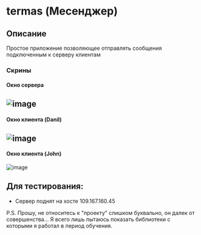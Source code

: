 # termas (Месенджер)

## Описание
Простое приложение позволяющее отправлять сообщения подключенным к серверу клиентам
### Скрины
#### Окно сервера
![image](https://user-images.githubusercontent.com/62309571/142730236-86e95770-44fe-4373-a446-6a2a6413f82e.png)
----
#### Окно клиента (Danil)
![image](https://user-images.githubusercontent.com/62309571/142730270-888d3a58-2330-499f-a83f-ac6326d7e109.png)
----
#### Окно клиента (John)
![image](https://user-images.githubusercontent.com/62309571/142730301-71d106c3-6151-4484-b979-565328a7d1a5.png)

## Для тестирования: 
 - Сервер поднят на хосте 109.167.160.45
 
P.S. 
Прошу, не относитесь к "проекту" слишком буквально, он далек от совершенства... 
Я всего лишь пытаюсь показать библиотеки с которыми я работал в период обучения.
